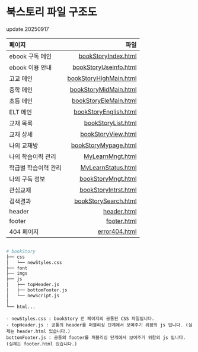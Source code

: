 # 북스토리 파일 구조도

update.20250917

| 페이지 | 파일 |
|:---|---:|
| ebook 구독 메인 | [bookStoryIndex.html](bookStoryIndex.html) |
| ebook 이용 안내 | [bookStoryUseinfo.html](bookStoryUseinfo.html) |
| 고교 메인 | [bookStoryHighMain.html](bookStoryHighMain.html) |
| 중학 메인 | [bookStoryMidMain.html](bookStoryMidMain.html) |
| 초등 메인 | [bookStoryEleMain.html](bookStoryEleMain.html) |
| ELT 메인 | [bookStoryEnglish.html](bookStoryEnglish.html) |
| 교재 목록 | [bookStoryList.html](bookStoryList.html) |
| 교재 상세 | [bookStoryView.html](bookStoryView.html) |
| 나의 교재방 | [bookStoryMypage.html](bookStoryMypage.html) |
| 나의 학습이력 관리 | [MyLearnMngt.html](MyLearnMngt.html) |
| 학급별 학습이력 관리 | [MyLearnStatus.html](MyLearnStatus.html) |
| 나의 구독 정보 | [bookStoryMngt.html](bookStoryMngt.html) |
| 관심교재 | [bookStoryIntrst.html](bookStoryIntrst.html) |
| 검색결과 | [bookStorySearch.html](bookStorySearch.html) |
| header | [header.html](header.html) |
| footer | [footer.html](footer.html) |
| 404 페이지 | [error404.html](error404.html) |


```bash

# bookStory
├── css
│   └── newStyles.css
├── font
├── imgs
├── js
│   ├── topHeader.js
│   ├── bottomFooter.js
│   └── newScript.js
│
└── html...
``` 



```
- newStyles.css : bookStory 전 페이지의 공통된 CSS 파일입니다.
- topHeader.js : 공통의 header를 퍼블리싱 단계에서 보여주기 위함의 js 입니다. (실제는 header.html 있습니다.)
bottomFooter.js : 공통의 footer를 퍼블리싱 단계에서 보여주기 위함의 js 입니다. (실제는 footer.html 있습니다.)
```